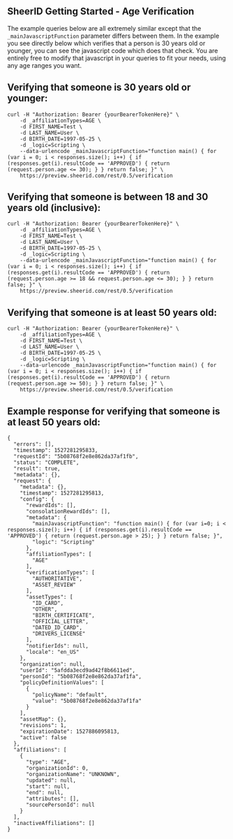 SheerID Getting Started - Age Verification
---

The example queries below are all extremely similar except that the `_mainJavascriptFunction` parameter differs between them.  In the example you see directly below which verifies that a person is 30 years old or younger, you can see the javascript code which does that check.  You are entirely free to modify that javascript in your queries to fit your needs, using any age ranges you want.

Verifying that someone is 30 years old or younger:
---

```
curl -H "Authorization: Bearer {yourBearerTokenHere}" \
	-d _affiliationTypes=AGE \
	-d FIRST_NAME=Test \
	-d LAST_NAME=User \
	-d BIRTH_DATE=1997-05-25 \
	-d _logic=Scripting \
	--data-urlencode _mainJavascriptFunction="function main() { for (var i = 0; i < responses.size(); i++) { if (responses.get(i).resultCode == 'APPROVED') { return (request.person.age <= 30); } } return false; }" \
	https://preview.sheerid.com/rest/0.5/verification
```

Verifying that someone is between 18 and 30 years old (inclusive):
---

```
curl -H "Authorization: Bearer {yourBearerTokenHere}" \
	-d _affiliationTypes=AGE \
	-d FIRST_NAME=Test \
	-d LAST_NAME=User \
	-d BIRTH_DATE=1997-05-25 \
	-d _logic=Scripting \
	--data-urlencode _mainJavascriptFunction="function main() { for (var i = 0; i < responses.size(); i++) { if (responses.get(i).resultCode == 'APPROVED') { return (request.person.age >= 18 && request.person.age <= 30); } } return false; }" \
	https://preview.sheerid.com/rest/0.5/verification
```

Verifying that someone is at least 50 years old:
---

```
curl -H "Authorization: Bearer {yourBearerTokenHere}" \
	-d _affiliationTypes=AGE \
	-d FIRST_NAME=Test \
	-d LAST_NAME=User \
	-d BIRTH_DATE=1997-05-25 \
	-d _logic=Scripting \
	--data-urlencode _mainJavascriptFunction="function main() { for (var i = 0; i < responses.size(); i++) { if (responses.get(i).resultCode == 'APPROVED') { return (request.person.age >= 50); } } return false; }" \
	https://preview.sheerid.com/rest/0.5/verification
```

Example response for verifying that someone is at least 50 years old:
---

```
{
  "errors": [], 
  "timestamp": 1527281295833, 
  "requestId": "5b08768f2e8e862da37af1fb", 
  "status": "COMPLETE", 
  "result": true, 
  "metadata": {}, 
  "request": {
    "metadata": {}, 
    "timestamp": 1527281295813, 
    "config": {
      "rewardIds": [], 
      "consolationRewardIds": [], 
      "metadata": {
        "mainJavascriptFunction": "function main() { for (var i=0; i < responses.size(); i++) { if (responses.get(i).resultCode == 'APPROVED') { return (request.person.age > 25); } } return false; }", 
        "logic": "Scripting"
      }, 
      "affiliationTypes": [
        "AGE"
      ], 
      "verificationTypes": [
        "AUTHORITATIVE", 
        "ASSET_REVIEW"
      ], 
      "assetTypes": [
        "ID_CARD", 
        "OTHER", 
        "BIRTH_CERTIFICATE", 
        "OFFICIAL_LETTER", 
        "DATED_ID_CARD", 
        "DRIVERS_LICENSE"
      ], 
      "notifierIds": null, 
      "locale": "en_US"
    }, 
    "organization": null, 
    "userId": "5afdda3ecd9ad42f8b6611ed", 
    "personId": "5b08768f2e8e862da37af1fa", 
    "policyDefinitionValues": [
      {
        "policyName": "default", 
        "value": "5b08768f2e8e862da37af1fa"
      }
    ], 
    "assetMap": {}, 
    "revisions": 1, 
    "expirationDate": 1527886095813, 
    "active": false
  }, 
  "affiliations": [
    {
      "type": "AGE", 
      "organizationId": 0, 
      "organizationName": "UNKNOWN", 
      "updated": null, 
      "start": null, 
      "end": null, 
      "attributes": [], 
      "sourcePersonId": null
    }
  ], 
  "inactiveAffiliations": []
}
```
